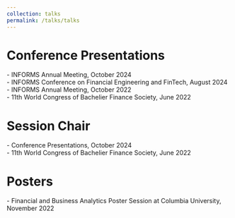 ```yaml
---
collection: talks
permalink: /talks/talks
---
```


<h1>Conference Presentations</h1>
<p>
- INFORMS Annual Meeting, October 2024<br>
- INFORMS Conference on Financial Engineering and FinTech, August 2024<br>
- INFORMS Annual Meeting, October 2022<br>
- 11th World Congress of Bachelier Finance Society, June 2022<br>
</p>

<h1>Session Chair</h1>
<p>
- Conference Presentations, October 2024<br>
- 11th World Congress of Bachelier Finance Society, June 2022<br>
</p>

<h1>Posters</h1>
<p>
- Financial and Business Analytics Poster Session at Columbia University, November 2022
</p>
